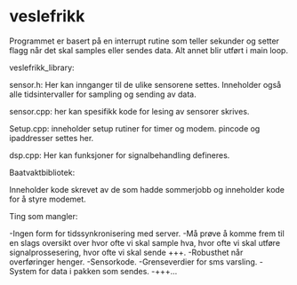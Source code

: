 # veslefrikk

Programmet er basert på en interrupt rutine som teller sekunder
og setter flagg når det skal samples eller sendes data.
Alt annet blir utført i main loop. 

veslefrikk_library:

sensor.h: Her kan innganger til de ulike sensorene settes. Inneholder også alle tidsintervaller for sampling og sending av data.

sensor.cpp: her kan spesifikk kode for lesing av sensorer skrives.

Setup.cpp: inneholder setup rutiner for timer og modem. pincode og ipaddresser settes her.

dsp.cpp: Her kan funksjoner for signalbehandling defineres.

Baatvaktbibliotek:

Inneholder kode skrevet av de som hadde sommerjobb og inneholder kode for å styre modemet. 
		

Ting som mangler:

-Ingen form for tidssynkronisering med server.
-Må prøve å komme frem til en slags oversikt over hvor ofte vi skal sample hva, hvor ofte vi skal utføre signalprossesering, hvor ofte vi skal sende +++.
-Robusthet når overføringer henger.
-Sensorkode.
-Grenseverdier for sms varsling.
-System for data i pakken som sendes.
-+++…

